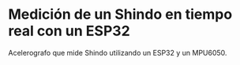 
# Medición de un Shindo en tiempo real con un ESP32

Acelerografo que mide Shindo utilizando un ESP32 y un MPU6050.